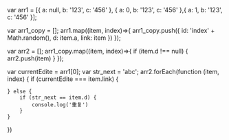 var arr1 = [{
	a: null,
	b: '123',
	c: '456'
}, {
	a: 0,
	b: '123',
	c: '456'
},{
	a: 1,
	b: '123',
	c: '456'
}];

var arr1_copy = [];
arr1.map((item, index)=>{
	arr1_copy.push({
		id: 'index' + Math.random(),
		d: item.a,
		link: item
	})
});

var arr2 = [];
arr1_copy.map((item, index)=>{
	if (item.d !== null) {
		arr2.push(item)
	}
});

var currentEdite = arr1[0];
var str_next = 'abc';
arr2.forEach(function (item, index) {
	if (currentEdite === item.link) {
		
	} else {
		if (str_next == item.d) {
			console.log('重复')
		}
	}
})
